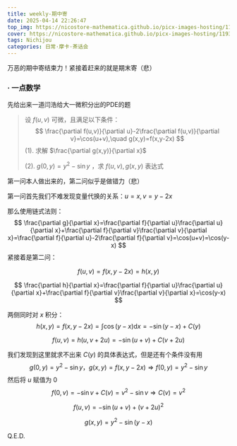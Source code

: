 ```yaml
---
title: weekly-期中寄
date: 2025-04-14 22:26:47
top_img: https://nicostore-mathematica.github.io/picx-images-hosting/119311048_p0_compressed.3k84ympwt5.webp
cover: https://nicostore-mathematica.github.io/picx-images-hosting/119311048_p0_compressed.3k84ympwt5.webp
tags: Nichijou
categories: 日常·摩卡·茶话会
---
```


万恶的期中寄结束力！紧接着赶来的就是期末寄（悲）

### · 一点数学

先给出来一道闫浩给大一微积分出的PDE的题

> 设 $f(u,v)$ 可微，且满足以下条件：
> $$
> \frac{\partial f(u,v)}{\partial u}-2\frac{\partial f(u,v)}{\partial v}=\cos(u+v),\quad 
> g(x,y)=f(x,y-2x)
> $$
> (1). 求解 $\frac{\partial g(x,y)}{\partial x}$ 
>
> (2). $g(0,y)=y^2-\sin y$ ，求 $f(u,v),g(x,y)$ 表达式

第一问本人做出来的，第二问似乎是做错力（悲）

第一问首先我们不难发现变量代换的关系：$u=x,v=y-2x$ 

那么使用链式法则：
$$
\frac{\partial g}{\partial x}=\frac{\partial f}{\partial u}\frac{\partial u}{\partial x}+\frac{\partial f}{\partial v}\frac{\partial v}{\partial x}=\frac{\partial f}{\partial u}-2\frac{\partial f}{\partial v}=\cos(u+v)=\cos(y-x)
$$
紧接着是第二问：

$$
f(u,v)=f(x,y-2x)=h(x,y)
$$

$$
\frac{\partial h}{\partial x}=\frac{\partial f}{\partial u}\frac{\partial u}{\partial x}+\frac{\partial f}{\partial v}\frac{\partial v}{\partial x}=\cos(y-x)
$$

两侧同时对 $x$ 积分：
$$
h(x,y)=f(x,y-2x)=\int\cos(y-x)\text{d}x=-\sin(y-x)+C(y)
$$

$$
f(u,v)=h(u,v+2u)=-\sin(u+v)+C(v+2u)
$$

我们发现到这里就求不出来 $C(y)$ 的具体表达式，但是还有个条件没有用
$$
g(0,y)=y^2-\sin y，g(x,y)=f(x,y-2x)\Rightarrow f(0,y)=y^2-\sin y
$$
然后将 $u$ 赋值为 $0$ 
$$
f(0,v)=-\sin v+C(v)=v^2-\sin v\Rightarrow C(v)=v^2
$$

$$
f(u,v)=-\sin(u+v)+(v+2u)^2
$$

$$
g(x,y)=y^2-\sin (y-x)
$$

Q.E.D.
